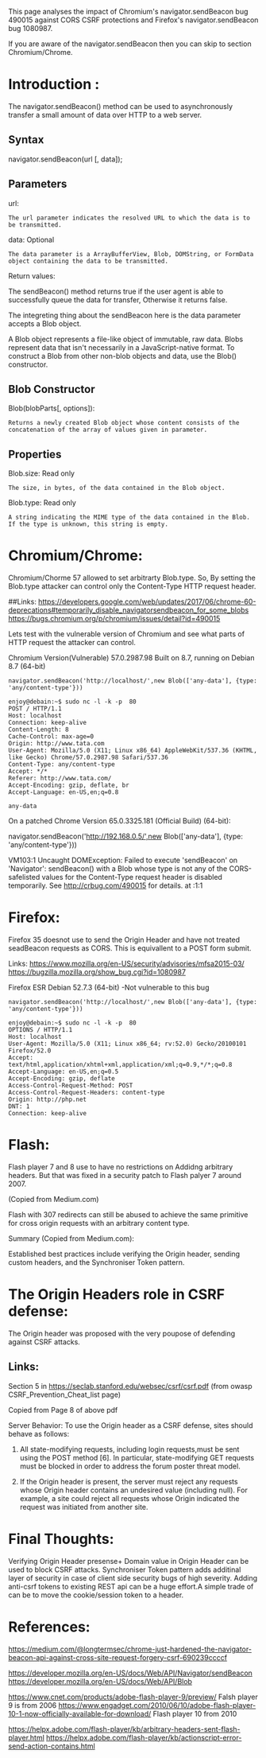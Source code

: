 This page analyses the impact of Chromium's navigator.sendBeacon bug 490015 against CORS CSRF protections
and Firefox's navigator.sendBeacon bug 1080987.

If you are aware of the navigator.sendBeacon then you can skip to section Chromium/Chrome.

# Introduction :

The navigator.sendBeacon() method can be used to asynchronously transfer a small amount of data over HTTP to a web server.

## Syntax

navigator.sendBeacon(url [, data]);

## Parameters

url:

    The url parameter indicates the resolved URL to which the data is to be transmitted.

data: Optional

    The data parameter is a ArrayBufferView, Blob, DOMString, or FormData object containing the data to be transmitted. 

Return values:

The sendBeacon() method returns true if the user agent is able to successfully queue the data for transfer, Otherwise it returns false.


The integreting thing about the sendBeacon here is the data parameter accepts a Blob object.



A Blob object represents a file-like object of immutable, raw data. Blobs represent data that isn't necessarily in a JavaScript-native format.
To construct a Blob from other non-blob objects and data, use the Blob() constructor. 


## Blob Constructor

Blob(blobParts[, options]):

    Returns a newly created Blob object whose content consists of the concatenation of the array of values given in parameter. 


## Properties

Blob.size: Read only

    The size, in bytes, of the data contained in the Blob object.
Blob.type: Read only

    A string indicating the MIME type of the data contained in the Blob. If the type is unknown, this string is empty. 




# Chromium/Chrome:

Chromium/Chorme 57 allowed to set arbitrarty Blob.type. So, By setting the Blob.type attacker can control only the Content-Type HTTP request header.

##Links:
https://developers.google.com/web/updates/2017/06/chrome-60-deprecations#temporarily_disable_navigatorsendbeacon_for_some_blobs
https://bugs.chromium.org/p/chromium/issues/detail?id=490015

Lets test with the vulnerable version of Chromium and see what parts of HTTP request the attacker can control.

Chromium Version(Vulnerable) 57.0.2987.98 Built on 8.7, running on Debian 8.7 (64-bit)

```
navigator.sendBeacon('http://localhost/',new Blob(['any-data'], {type: 'any/content-type'}))

enjoy@debain:~$ sudo nc -l -k -p  80
POST / HTTP/1.1
Host: localhost
Connection: keep-alive
Content-Length: 8
Cache-Control: max-age=0
Origin: http://www.tata.com
User-Agent: Mozilla/5.0 (X11; Linux x86_64) AppleWebKit/537.36 (KHTML, like Gecko) Chrome/57.0.2987.98 Safari/537.36
Content-Type: any/content-type
Accept: */*
Referer: http://www.tata.com/
Accept-Encoding: gzip, deflate, br
Accept-Language: en-US,en;q=0.8

any-data

```
On a patched Chrome Version 65.0.3325.181 (Official Build) (64-bit):

navigator.sendBeacon('http://192.168.0.5/',new Blob(['any-data'], {type: 'any/content-type'}))

VM103:1 Uncaught DOMException: Failed to execute 'sendBeacon' on 'Navigator': sendBeacon() with a Blob whose type is not any of the CORS-safelisted values for the Content-Type request header is disabled temporarily. See http://crbug.com/490015 for details.
    at <anonymous>:1:1

# Firefox:

Firefox 35 doesnot use  to send the  Origin Header and have not  treated seadBeacon requests as CORS. This is equivallent to a POST form submit.

Links: 
https://www.mozilla.org/en-US/security/advisories/mfsa2015-03/
https://bugzilla.mozilla.org/show_bug.cgi?id=1080987


Firefox ESR Debian 52.7.3 (64-bit) -Not vulnerable to this bug

```
navigator.sendBeacon('http://localhost/',new Blob(['any-data'], {type: 'any/content-type'}))

enjoy@debain:~$ sudo nc -l -k -p  80
OPTIONS / HTTP/1.1
Host: localhost
User-Agent: Mozilla/5.0 (X11; Linux x86_64; rv:52.0) Gecko/20100101 Firefox/52.0
Accept: text/html,application/xhtml+xml,application/xml;q=0.9,*/*;q=0.8
Accept-Language: en-US,en;q=0.5
Accept-Encoding: gzip, deflate
Access-Control-Request-Method: POST
Access-Control-Request-Headers: content-type
Origin: http://php.net
DNT: 1
Connection: keep-alive

```

# Flash:

Flash player 7 and 8 use to have no restrictions on Addidng arbitrary headers. 
But that was fixed in a security patch to Flash palyer 7 around 2007.

(Copied from Medium.com)

Flash with 307 redirects can still be abused to achieve the same primitive for cross origin requests with an arbitrary content type. 


Summary (Copied from Medium.com):
 
Established best practices include verifying the Origin header, sending custom headers, and the Synchroniser Token pattern. 


# The Origin Headers role in CSRF defense:

The Origin header was proposed with the very poupose of defending against CSRF attacks.

## Links: 

Section 5 in https://seclab.stanford.edu/websec/csrf/csrf.pdf (from owasp CSRF_Prevention_Cheat_list page)

Copied from Page 8 of above pdf

Server Behavior:
To use the Origin header as a CSRF defense, sites should behave as follows:

1. All state-modifying requests, including login requests,must be sent using the POST method [6]. In particular, 
state-modifying GET requests must be blocked in order to address the forum poster threat model.

2. If the Origin header is present, the server must reject any requests whose Origin header contains an undesired value (including null).
For example, a site could reject all requests whose Origin indicated the request was initiated from another site.


# Final Thoughts:

Verifying Origin Header presense+ Domain value in Origin Header can be used to block CSRF attacks.
Synchroniser Token pattern adds additinal layer of security in case of client side security bugs of high severity.
Adding anti-csrf tokens to existing REST api can be a huge effort.A simple trade of can be to move the cookie/session token to a header.

# References:
https://medium.com/@longtermsec/chrome-just-hardened-the-navigator-beacon-api-against-cross-site-request-forgery-csrf-690239ccccf

https://developer.mozilla.org/en-US/docs/Web/API/Navigator/sendBeacon
https://developer.mozilla.org/en-US/docs/Web/API/Blob

https://www.cnet.com/products/adobe-flash-player-9/preview/ Falsh player 9 is from 2006
https://www.engadget.com/2010/06/10/adobe-flash-player-10-1-now-officially-available-for-download/ Flash player 10 from 2010

https://helpx.adobe.com/flash-player/kb/arbitrary-headers-sent-flash-player.html
https://helpx.adobe.com/flash-player/kb/actionscript-error-send-action-contains.html

